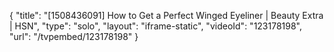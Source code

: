 {
    "title": "[1508436091] How to Get a Perfect Winged Eyeliner | Beauty Extra | HSN",
    "type": "solo",
    "layout": "iframe-static",
    "videoId": "123178198",
    "url": "\/tvpembed\/123178198"
}